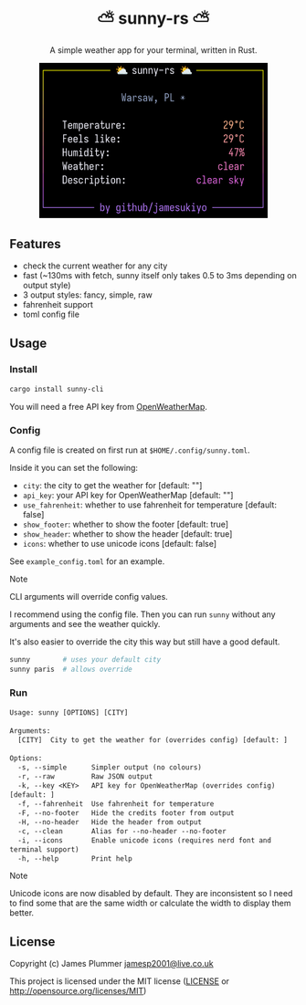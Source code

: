 <h1 align="center">⛅ sunny-rs ⛅</h1>

<p align="center">A simple weather app for your terminal, written in Rust.</p>

<div align="center">
    <img src="/showcase/showcase.png" width="400px">
</div>

## Features
- check the current weather for any city
- fast (~130ms with fetch, sunny itself only takes 0.5 to 3ms depending on output style)
- 3 output styles: fancy, simple, raw
- fahrenheit support
- toml config file

## Usage

### Install
```sh
cargo install sunny-cli
```

You will need a free API key from [OpenWeatherMap](https://openweathermap.org/api).

### Config

A config file is created on first run at `$HOME/.config/sunny.toml`.

Inside it you can set the following:
- `city`: the city to get the weather for [default: ""]
- `api_key`: your API key for OpenWeatherMap [default: ""]
- `use_fahrenheit`: whether to use fahrenheit for temperature [default: false]
- `show_footer`: whether to show the footer [default: true]
- `show_header`: whether to show the header [default: true]
- `icons`: whether to use unicode icons [default: false]

See `example_config.toml` for an example.

>[!NOTE]
> CLI arguments will override config values.

I recommend using the config file. Then you can run `sunny` without any
arguments and see the weather quickly.

It's also easier to override the city this way but still have a good default.
```sh
sunny        # uses your default city
sunny paris  # allows override
```


### Run
```
Usage: sunny [OPTIONS] [CITY]

Arguments:
  [CITY]  City to get the weather for (overrides config) [default: ]

Options:
  -s, --simple      Simpler output (no colours)
  -r, --raw         Raw JSON output
  -k, --key <KEY>   API key for OpenWeatherMap (overrides config) [default: ]
  -f, --fahrenheit  Use fahrenheit for temperature
  -F, --no-footer   Hide the credits footer from output
  -H, --no-header   Hide the header from output
  -c, --clean       Alias for --no-header --no-footer
  -i, --icons       Enable unicode icons (requires nerd font and terminal support)
  -h, --help        Print help
```

>[!NOTE]
> Unicode icons are now disabled by default. They are inconsistent so I need to
> find some that are the same width or calculate the width to display them
> better.

## License

Copyright (c) James Plummer <jamesp2001@live.co.uk>

This project is licensed under the MIT license ([LICENSE] or <http://opensource.org/licenses/MIT>)

[LICENSE]: ./LICENSE
